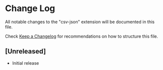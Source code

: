 # Change Log

All notable changes to the "csv-json" extension will be documented in this file.

Check [Keep a Changelog](http://keepachangelog.com/) for recommendations on how to structure this file.

## [Unreleased]

- Initial release